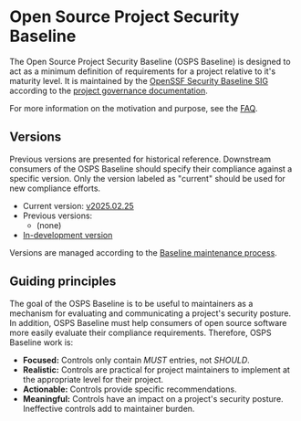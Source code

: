 # Open Source Project Security Baseline

The Open Source Project Security Baseline (OSPS Baseline) is designed to act as a minimum definition of requirements for a project relative to it's maturity level.
It is maintained by the [OpenSSF Security Baseline SIG](https://github.com/ossf/security-baseline/blob/main/governance/MAINTAINERS.md) according to the [project governance documentation](https://github.com/ossf/security-baseline/blob/main/governance/GOVERNANCE.md).

For more information on the motivation and purpose, see the [FAQ](faq).

## Versions

Previous versions are presented for historical reference.
Downstream consumers of the OSPS Baseline should specify their compliance against a specific version.
Only the version labeled as "current" should be used for new compliance efforts.

* Current version: [v2025.02.25](versions/2025-02-25)
* Previous versions:
    * (none)
* [In-development version](versions/devel)

Versions are managed according to the [Baseline maintenance process](maintenance).

## Guiding principles

The goal of the OSPS Baseline is to be useful to maintainers as a mechanism for evaluating and communicating a project's security posture.
In addition, OSPS Baseline must help consumers of open source software more easily evaluate their compliance requirements.
Therefore, OSPS Baseline work is:

* **Focused:** Controls only contain *MUST* entries, not *SHOULD*.
* **Realistic:** Controls are practical for project maintainers to implement at the appropriate level for their project.
* **Actionable:** Controls provide specific recommendations.
* **Meaningful:** Controls have an impact on a project's security posture.
Ineffective controls add to maintainer burden.